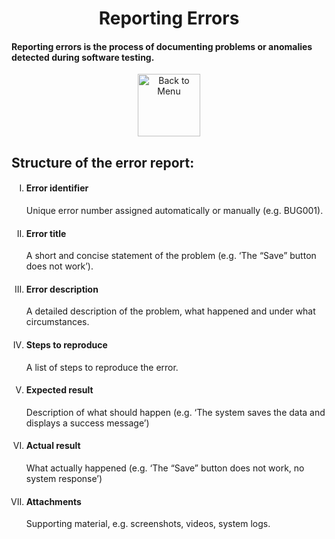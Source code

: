 <div align="center"><h1>Reporting Errors</h1></div>
<h4>Reporting errors is the process of documenting problems or anomalies detected during software testing.</h4>
<div align="center">
<a href=https://github.com/Prime2390/Prime2390/blob/main/Notes/MyNote.md>
    <img src="https://raw.githubusercontent.com/Prime2390/Prime2390/refs/heads/main/Icons/DALL·E%202024-11-11%2022.20.53%20-%20A%20minimalistic%20and%20modern%20icon%20representing%20'Back%20to%20Menu'.%20The%20icon%20should%20feature%20an%20arrow%20pointing%20to%20a%20menu%20or%20list%20symbol%2C%20indicating%20navigation%20.webp" alt="Back to Menu" style="width:100px;height:100px;">
</a>
</div>

<h2>Structure of the error report:</h2>

<ol type=I>
    <li>
        <h4>Error identifier</h4>
        <p>Unique error number assigned automatically or manually (e.g. BUG001).</p>
    </li>
    
 <li>
        <h4>Error title</h4>
        <p>A short and concise statement of the problem (e.g. ‘The “Save” button does not work’).</p>
</li>
    
 <li>
        <h4>Error description</h4>
        <p>A detailed description of the problem, what happened and under what circumstances.</p>
    </li>
    
<li>
        <h4>Steps to reproduce</h4>
         <p>A list of steps to reproduce the error.</p>
    </li>


 <li>
        <h4>Expected result</h4>
        <p>Description of what should happen (e.g. ‘The system saves the data and displays a success message’)</p>
    </li>

 <li>
        <h4>Actual result</h4>
        <p>What actually happened (e.g. ‘The “Save” button does not work, no system response’)</p>
    </li>

 <li>
        <h4>Attachments</h4>
        <p>Supporting material, e.g. screenshots, videos, system logs.</p>
    </li>
    
</ol>


